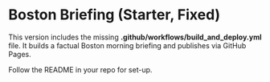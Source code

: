 # Boston Briefing (Starter, Fixed)

This version includes the missing **.github/workflows/build_and_deploy.yml** file.
It builds a factual Boston morning briefing and publishes via GitHub Pages.

Follow the README in your repo for set-up.
